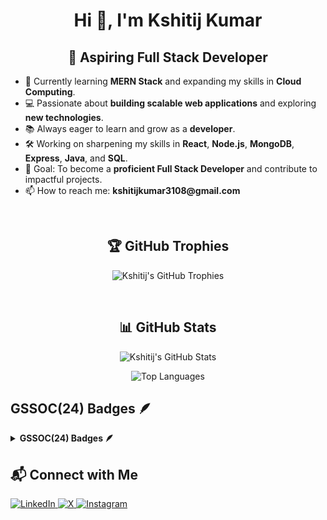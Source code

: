 <h1 align="center">Hi 👋, I'm Kshitij Kumar</h1>

<h2 align="center">🚀 Aspiring Full Stack Developer</h2>

<ul>
  <li>🌱 Currently learning <b>MERN Stack</b> and expanding my skills in <b>Cloud Computing</b>.</li>
  <li>💻 Passionate about <b>building scalable web applications</b> and exploring <b>new technologies</b>.</li>
  <li>📚 Always eager to learn and grow as a <b>developer</b>.</li>
  <li>🛠️ Working on sharpening my skills in <b>React</b>, <b>Node.js</b>, <b>MongoDB</b>, <b>Express</b>, <b>Java</b>, and <b>SQL</b>.</li>
  <li>🎯 Goal: To become a <b>proficient Full Stack Developer</b> and contribute to impactful projects.</li>
  <li>📫 How to reach me: <b>kshitijkumar3108@gmail.com</b></li>
</ul>

<br/>

<h2 align="center">🏆 GitHub Trophies</h2>

<p align="center">
  <img src="https://github-profile-trophy.vercel.app/?username=Kshitijkr31" alt="Kshitij's GitHub Trophies" />
</p>

<br/>

<h2 align="center">📊 GitHub Stats</h2>

<p align="center">
  <img src="https://github-readme-stats.vercel.app/api?username=Kshitijkr31&show_icons=true&theme=tokyonight" alt="Kshitij's GitHub Stats" />
</p>

<p align="center">
  <img src="https://github-readme-stats.vercel.app/api/top-langs/?username=Kshitijkr31&layout=compact&theme=tokyonight" alt="Top Languages" />
</p>

## GSSOC(24) Badges 🪶
<details>	
 <summary><b>GSSOC(24) Badges 🪶</b></summary><br>
<div style='display:flex; align-items:center; gap: 10px;' align='center'><a href="https://gssoc.girlscript.tech/leaderboard">
<img src="https://raw.githubusercontent.com/GSSoC24/Postman-Challenge/main/docs/assets/Postman%20White.png" width="100px" height="100px" />
  <img src="https://raw.githubusercontent.com/GSSoC24/Postman-Challenge/main/docs/assets/1.png" width="100px" height="100px" />
  <img src="https://raw.githubusercontent.com/GSSoC24/Postman-Challenge/main/docs/assets/2.png" width="100px" height="100px" />
  <img src="https://raw.githubusercontent.com/GSSoC24/Postman-Challenge/main/docs/assets/3.png" width="100px" height="100px" />
  <img src="https://raw.githubusercontent.com/GSSoC24/Postman-Challenge/main/docs/assets/4.png" width="100px" height="100px" />
  <img src="https://raw.githubusercontent.com/GSSoC24/Postman-Challenge/main/docs/assets/5.png" width="100px" height="100px" />
  <img src="https://raw.githubusercontent.com/GSSoC24/Postman-Challenge/main/docs/assets/6.png" width="105px" height="105px" />
  <img src="https://raw.githubusercontent.com/GSSoC24/Postman-Challenge/main/docs/assets/7.png" width="100px" height="100px" />
  <img src="https://raw.githubusercontent.com/GSSoC24/Postman-Challenge/main/docs/assets/8.png" width="100px" height="100px" />
  <img src="https://raw.githubusercontent.com/GSSoC24/Contributor/refs/heads/main/assets/Code%20Luminary.png" width="105px" height="105px" />
  <img src="https://raw.githubusercontent.com/GSSoC24/Contributor/refs/heads/main/assets/Git%20Explorer.png" width="100px" height="100px" />
  <img src="https://raw.githubusercontent.com/GSSoC24/Contributor/refs/heads/main/assets/Pull%20Expert.png" width="100px" height="100px" /></a>
</div>
</details>

<h2>📬 Connect with Me</h2>

<p>
  <a href="https://linkedin.com/in/kshitij-kumar-81b699204/" target="_blank">
    <img src="https://cdn.jsdelivr.net/gh/devicons/devicon/icons/linkedin/linkedin-original.svg" alt="LinkedIn" width="40" height="40"/>
  </a>
  
  <a href="https://x.com/kshitijkumar31" target="_blank">
       <img src="https://img.freepik.com/free-vector/new-2023-twitter-logo-x-icon-design_1017-45418.jpg" alt="X" width="40" height="40" />
  </a>
  
  <a href="https://www.instagram.com/kshitijkrofficial_" target="_blank">
    <img src="https://cdn-icons-png.flaticon.com/512/2111/2111463.png" alt="Instagram" width="40" height="40"/>
  </a>
</p>
